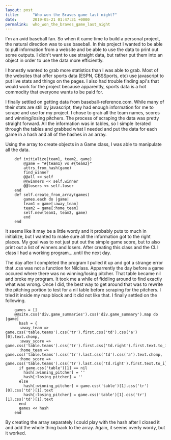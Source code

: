 ```yaml
---
layout: post
title:      "Who won the Braves game last night?"
date:       2019-05-21 01:47:31 +0000
permalink:  who_won_the_braves_game_last_night
---
```



I'm an avid baseball fan.  So when it came time to build a personal project, the natural direction was to use baseball.  In this project I wanted to be able to pull information from a website and be able to use the data to print out some outputs.  I didn't want to use straight data, but rather put them into an object in order to use the data more efficiently.

I honestly wanted to grab more statistics than I was able to grab.  Most of the websites that offer sports data (ESPN, CBSSports, etc) use javascript to put live stats and things on the pages.  I also had trouble finding api's that would work for the project because apparently, sports data is a hot commodity that everyone wants to be paid for.  

I finally settled on getting data from baseball-reference.com.  While many of their stats are still by javascript, they had enough information for me to scrape and use for my project.  I chose to grab all the team names, scores and winning/losing pitchers.  The process of scraping the data was pretty straight forward.  All the information was in tables, so I simple iterated through the tables and grabbed what I needed and put the data for each game in a hash and all of the hashes in an array.

Using the array to create objects in a Game class, I was able to manipulate all the data.  
```
    def initialize(team1, team2, game)
        @game = "#{team1} vs #{team2}"
        attrs_from_hash(game)
        find_winner
        @@all << self
        @@winners << self.winner
        @@losers << self.loser
    end
    def self.create_from_array(games)
        games.each do |game|
        team1 = game[:away_team]
        team2 = game[:home_team]
        self.new(team1, team2, game)
        end
    end
```

It seems like it may be a little wordy and it probably puts to much in initialize, but I wanted to make sure all the information got to the right places.  My goal was to not just put out the simple game score, but to also print out a list of winners and losers.  After creating this class and the CLI class I had a working program....until the next day.

The day after I completed the program I pulled it up and got a strange error that .css was not a function for Nilclass.  Apparrently the day before a game occured where there was no winning/losing pitcher.  That table became nil and broke my program.  It took me a while of fiddling around to find exactly what was wrong.  Once I did, the best way to get around that was to rewrite the pitching portion to test for a nil table before scraping for the pitchers.  I tried it inside my map block and it did not like that.  I finally settled on the following.
```
    games = []
    @@site.css('div.game_summaries').css('div.game_summary').map do |game|
      hash = {
      :away_team => game.css('table.teams').css('tr').first.css('td').css('a')[0].text.chomp,
      :away_score => game.css('table.teams').css('tr').first.css('td.right').first.text.to_i,
      :home_team => game.css('table.teams').css('tr').last.css('td').css('a').text.chomp,
      :home_score => game.css('table.teams').css('tr').last.css('td.right').first.text.to_i}
      if game.css('table')[1] == nil
        hash[:winning_pitcher] = ''
        hash[:losing_pitcher] = ''
      else
        hash[:winning_pitcher] = game.css('table')[1].css('tr')[0].css('td')[1].text
        hash[:losing_pitcher] = game.css('table')[1].css('tr')[1].css('td')[1].text
      end
      games << hash
    end
```

By creating the array separately I could play with the hash after I closed it and add the whole thing back to the array.
Again, it seems overly wordy, but it worked.

